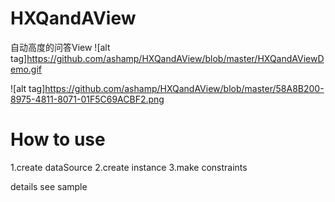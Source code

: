 # HXQandAView
自动高度的问答View
![alt tag]https://github.com/ashamp/HXQandAView/blob/master/HXQandAViewDemo.gif

![alt tag]https://github.com/ashamp/HXQandAView/blob/master/58A8B200-8975-4811-8071-01F5C69ACBF2.png

# How to use

1.create dataSource
2.create instance
3.make constraints

details see sample
